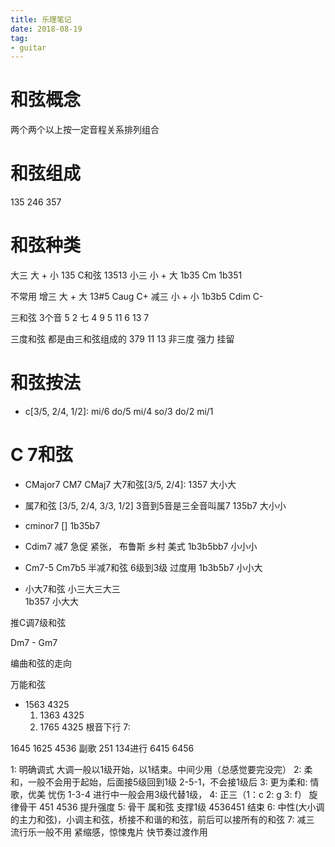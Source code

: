 ```yaml
---
title: 乐理笔记
date: 2018-08-19
tag:
- guitar
---
```


# 和弦概念

两个两个以上按一定音程关系排列组合


# 和弦组成

135 246 357

# 和弦种类

大三 大 + 小 135 C和弦 13513
小三 小 + 大 1b35  Cm  1b351

不常用
增三 大 + 大 13#5  Caug C+
减三 小 + 小 1b3b5  Cdim C-

三和弦 3个音
5 2
七 4
9 5
11 6
13 7

三度和弦 都是由三和弦组成的 379 11 13
非三度 强力 挂留 

# 和弦按法

- c[3/5, 2/4, 1/2]: 
  mi/6 do/5 mi/4 so/3 do/2 mi/1

# C 7和弦

- CMajor7 CM7 CMaj7 大7和弦[3/5, 2/4]: 
  1357      大小大

- 属7和弦 [3/5, 2/4, 3/3, 1/2]  3音到5音是三全音叫属7 
  135b7     大小小

- cminor7 []   1b35b7

- Cdim7 减7 急促 紧张， 布鲁斯 乡村 美式 
  1b3b5bb7  小小小

- Cm7-5 Cm7b5 半减7和弦 6级到3级 过度用 
  1b3b5b7   小小大

- 小大7和弦 小三大三大三    
  1b357    小大大


推C调7级和弦




Dm7 - Gm7


编曲和弦的走向


万能和弦

- 1563 4325
  1. 1363 4325
  2. 1765 4325 根音下行 7:

1645 1625
4536 副歌
251
134进行
6415
6456

1: 明确调式 大调一般以1级开始，以1结束。中间少用（总感觉要完没完）
2: 柔和，一般不会用于起始，后面接5级回到1级   2-5-1，不会接1级后
3: 更为柔和: 情歌，优美 忧伤 1-3-4 进行中一般会用3级代替1级，
4: 正三（1：c 2: g 3: f） 旋律骨干  451 4536 提升强度
5: 骨干 属和弦 支撑1级 4536451 结束
6: 中性(大小调的主力和弦)，小调主和弦，桥接不和谐的和弦，前后可以接所有的和弦
7: 减三 流行乐一般不用 紧缩感，惊悚鬼片 快节奏过渡作用














































































































